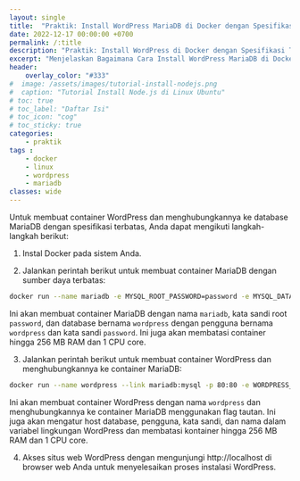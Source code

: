```yaml
---
layout: single
title:  "Praktik: Install WordPress MariaDB di Docker dengan Spesifikasi Terbatas"
date: 2022-12-17 00:00:00 +0700
permalink: /:title
description: "Praktik: Install WordPress di Docker dengan Spesifikasi Terbatas."
excerpt: "Menjelaskan Bagaimana Cara Install WordPress MariaDB di Docker dengan Spesifikasi Terbatas."
header:
    overlay_color: "#333"
#  image: /assets/images/tutorial-install-nodejs.png
#  caption: "Tutorial Install Node.js di Linux Ubuntu"
# toc: true
# toc_label: "Daftar Isi"
# toc_icon: "cog"
# toc_sticky: true
categories: 
    - praktik
tags : 
    - docker
    - linux
    - wordpress
    - mariadb
classes: wide
---
```

Untuk membuat container WordPress dan menghubungkannya ke database MariaDB dengan spesifikasi terbatas, Anda dapat mengikuti langkah-langkah berikut:

1. Instal Docker pada sistem Anda.

2. Jalankan perintah berikut untuk membuat container MariaDB dengan sumber daya terbatas:
```bash
docker run --name mariadb -e MYSQL_ROOT_PASSWORD=password -e MYSQL_DATABASE=wordpress -e MYSQL_USER=wordpress -e MYSQL_PASSWORD=password -p 3306:3306 --memory="256m" --memory-swap="512m" --cpu-shares=512 --cpus=1 -d mariadb:latest
```
Ini akan membuat container MariaDB dengan nama `mariadb`, kata sandi root `password`, dan database bernama `wordpress` dengan pengguna bernama `wordpress` dan kata sandi `password`. Ini juga akan membatasi container hingga 256 MB RAM dan 1 CPU core.

3. Jalankan perintah berikut untuk membuat container WordPress dan menghubungkannya ke container MariaDB:
```bash
docker run --name wordpress --link mariadb:mysql -p 80:80 -e WORDPRESS_DB_HOST=mysql:3306 -e WORDPRESS_DB_USER=wordpress -e WORDPRESS_DB_PASSWORD=password -e WORDPRESS_DB_NAME=wordpress --memory="256m" --memory-swap="512m" --cpu-shares=512 --cpus=1 -d wordpress:latest
```
Ini akan membuat container WordPress dengan nama `wordpress` dan menghubungkannya ke container MariaDB menggunakan flag tautan. Ini juga akan mengatur host database, pengguna, kata sandi, dan nama dalam variabel lingkungan WordPress dan membatasi kontainer hingga 256 MB RAM dan 1 CPU core.

4. Akses situs web WordPress dengan mengunjungi http://localhost di browser web Anda untuk menyelesaikan proses instalasi WordPress.